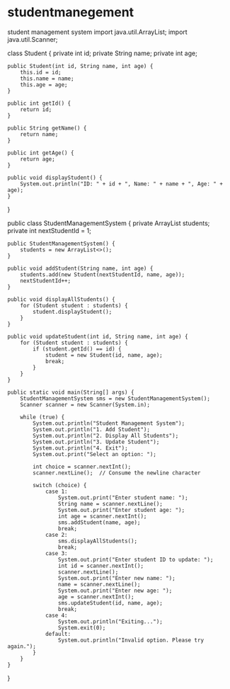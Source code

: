 # studentmanegement
student management system
import java.util.ArrayList;
import java.util.Scanner;

class Student {
    private int id;
    private String name;
    private int age;
    
    public Student(int id, String name, int age) {
        this.id = id;
        this.name = name;
        this.age = age;
    }
    
    public int getId() {
        return id;
    }
    
    public String getName() {
        return name;
    }
    
    public int getAge() {
        return age;
    }
    
    public void displayStudent() {
        System.out.println("ID: " + id + ", Name: " + name + ", Age: " + age);
    }
}

public class StudentManagementSystem {
    private ArrayList<Student> students;
    private int nextStudentId = 1;

    public StudentManagementSystem() {
        students = new ArrayList<>();
    }
    
    public void addStudent(String name, int age) {
        students.add(new Student(nextStudentId, name, age));
        nextStudentId++;
    }
    
    public void displayAllStudents() {
        for (Student student : students) {
            student.displayStudent();
        }
    }
    
    public void updateStudent(int id, String name, int age) {
        for (Student student : students) {
            if (student.getId() == id) {
                student = new Student(id, name, age);
                break;
            }
        }
    }
    
    public static void main(String[] args) {
        StudentManagementSystem sms = new StudentManagementSystem();
        Scanner scanner = new Scanner(System.in);

        while (true) {
            System.out.println("Student Management System");
            System.out.println("1. Add Student");
            System.out.println("2. Display All Students");
            System.out.println("3. Update Student");
            System.out.println("4. Exit");
            System.out.print("Select an option: ");
            
            int choice = scanner.nextInt();
            scanner.nextLine();  // Consume the newline character
            
            switch (choice) {
                case 1:
                    System.out.print("Enter student name: ");
                    String name = scanner.nextLine();
                    System.out.print("Enter student age: ");
                    int age = scanner.nextInt();
                    sms.addStudent(name, age);
                    break;
                case 2:
                    sms.displayAllStudents();
                    break;
                case 3:
                    System.out.print("Enter student ID to update: ");
                    int id = scanner.nextInt();
                    scanner.nextLine();
                    System.out.print("Enter new name: ");
                    name = scanner.nextLine();
                    System.out.print("Enter new age: ");
                    age = scanner.nextInt();
                    sms.updateStudent(id, name, age);
                    break;
                case 4:
                    System.out.println("Exiting...");
                    System.exit(0);
                default:
                    System.out.println("Invalid option. Please try again.");
            }
        }
    }
}
